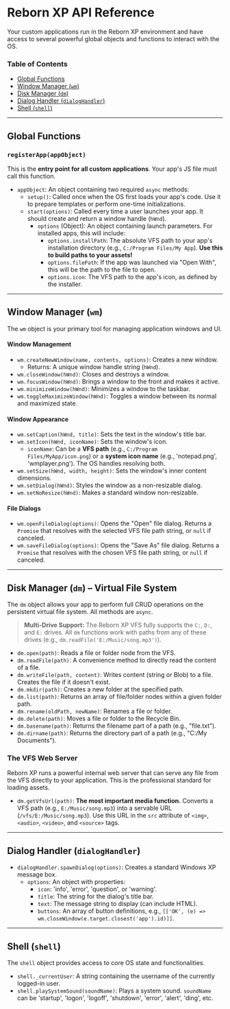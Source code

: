 # Reborn XP API Reference

Your custom applications run in the Reborn XP environment and have access to several powerful global objects and functions to interact with the OS.

### Table of Contents
*   [Global Functions](#global-functions)
*   [Window Manager (`wm`)](#window-manager-wm)
*   [Disk Manager (`dm`)](#disk-manager-dm--virtual-file-system)
*   [Dialog Handler (`dialogHandler`)](#dialog-handler-dialoghandler)
*   [Shell (`shell`)](#shell-shell)

---

## Global Functions

### `registerApp(appObject)`
This is the **entry point for all custom applications**. Your app's JS file must call this function.

*   `appObject`: An object containing two required `async` methods:
    *   `setup()`: Called once when the OS first loads your app's code. Use it to prepare templates or perform one-time initializations.
    *   `start(options)`: Called every time a user launches your app. It should create and return a window handle (`hWnd`).
        *   `options` (Object): An object containing launch parameters. For installed apps, this will include:
            *   `options.installPath`: The absolute VFS path to your app's installation directory (e.g., `C:/Program Files/My App`). **Use this to build paths to your assets!**
            *   `options.filePath`: If the app was launched via "Open With", this will be the path to the file to open.
            *   `options.icon`: The VFS path to the app's icon, as defined by the installer.

---

## Window Manager (`wm`)
The `wm` object is your primary tool for managing application windows and UI.

#### Window Management
*   `wm.createNewWindow(name, contents, options)`: Creates a new window.
    *   Returns: A unique window handle string (`hWnd`).
*   `wm.closeWindow(hWnd)`: Closes and destroys a window.
*   `wm.focusWindow(hWnd)`: Brings a window to the front and makes it active.
*   `wm.minimizeWindow(hWnd)`: Minimizes a window to the taskbar.
*   `wm.toggleMaximizeWindow(hWnd)`: Toggles a window between its normal and maximized state.

#### Window Appearance
*   `wm.setCaption(hWnd, title)`: Sets the text in the window's title bar.
*   `wm.setIcon(hWnd, iconName)`: Sets the window's icon.
    *   `iconName`: Can be a **VFS path** (e.g., `C:/Program Files/MyApp/icon.png`) or a **system icon name** (e.g., 'notepad.png', 'wmplayer.png'). The OS handles resolving both.
*   `wm.setSize(hWnd, width, height)`: Sets the window's inner content dimensions.
*   `wm.setDialog(hWnd)`: Styles the window as a non-resizable dialog.
*   `wm.setNoResize(hWnd)`: Makes a standard window non-resizable.

#### File Dialogs
*   `wm.openFileDialog(options)`: Opens the "Open" file dialog. Returns a `Promise` that resolves with the selected VFS file path string, or `null` if canceled.
*   `wm.saveFileDialog(options)`: Opens the "Save As" file dialog. Returns a `Promise` that resolves with the chosen VFS file path string, or `null` if canceled.

---

## Disk Manager (`dm`) – Virtual File System
The `dm` object allows your app to perform full CRUD operations on the persistent virtual file system. All methods are `async`.

> **Multi-Drive Support:** The Reborn XP VFS fully supports the `C:`, `D:`, and `E:` drives. All `dm` functions work with paths from any of these drives (e.g., `dm.readFile('E:/Music/song.mp3')`).

*   `dm.open(path)`: Reads a file or folder node from the VFS.
*   `dm.readFile(path)`: A convenience method to directly read the content of a file.
*   `dm.writeFile(path, content)`: Writes content (string or Blob) to a file. Creates the file if it doesn't exist.
*   `dm.mkdir(path)`: Creates a new folder at the specified path.
*   `dm.list(path)`: Returns an array of file/folder nodes within a given folder path.
*   `dm.rename(oldPath, newName)`: Renames a file or folder.
*   `dm.delete(path)`: Moves a file or folder to the Recycle Bin.
*   `dm.basename(path)`: Returns the filename part of a path (e.g., "file.txt").
*   `dm.dirname(path)`: Returns the directory part of a path (e.g., "C:/My Documents").

### **The VFS Web Server**
Reborn XP runs a powerful internal web server that can serve any file from the VFS directly to your application. This is the professional standard for loading assets.

*   `dm.getVfsUrl(path)`: **The most important media function.** Converts a VFS path (e.g., `E:/Music/song.mp3`) into a servable URL (`/vfs/E:/Music/song.mp3`). Use this URL in the `src` attribute of `<img>`, `<audio>`, `<video>`, and `<source>` tags.

---

## Dialog Handler (`dialogHandler`)
*   `dialogHandler.spawnDialog(options)`: Creates a standard Windows XP message box.
    *   `options`: An object with properties:
        *   `icon`: 'info', 'error', 'question', or 'warning'.
        *   `title`: The string for the dialog's title bar.
        *   `text`: The message string to display (can include HTML).
        *   `buttons`: An array of button definitions, e.g., `[['OK', (e) => wm.closeWindow(e.target.closest('app').id)]]`.

---

## Shell (`shell`)
The `shell` object provides access to core OS state and functionalities.

*   `shell._currentUser`: A string containing the username of the currently logged-in user.
*   `shell.playSystemSound(soundName)`: Plays a system sound. `soundName` can be 'startup', 'logon', 'logoff', 'shutdown', 'error', 'alert', 'ding', etc.